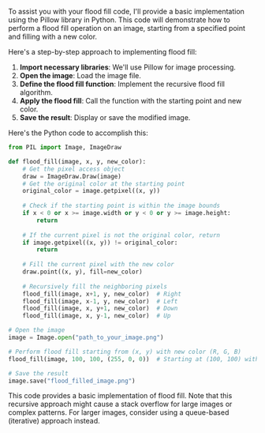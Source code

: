 To assist you with your flood fill code, I'll provide a basic implementation using the Pillow library in Python. This code will demonstrate how to perform a flood fill operation on an image, starting from a specified point and filling with a new color.

Here's a step-by-step approach to implementing flood fill:

1. **Import necessary libraries**: We'll use Pillow for image processing.
2. **Open the image**: Load the image file.
3. **Define the flood fill function**: Implement the recursive flood fill algorithm.
4. **Apply the flood fill**: Call the function with the starting point and new color.
5. **Save the result**: Display or save the modified image.

Here's the Python code to accomplish this:

```python
from PIL import Image, ImageDraw

def flood_fill(image, x, y, new_color):
    # Get the pixel access object
    draw = ImageDraw.Draw(image)
    # Get the original color at the starting point
    original_color = image.getpixel((x, y))
    
    # Check if the starting point is within the image bounds
    if x < 0 or x >= image.width or y < 0 or y >= image.height:
        return
    
    # If the current pixel is not the original color, return
    if image.getpixel((x, y)) != original_color:
        return
    
    # Fill the current pixel with the new color
    draw.point((x, y), fill=new_color)
    
    # Recursively fill the neighboring pixels
    flood_fill(image, x+1, y, new_color)  # Right
    flood_fill(image, x-1, y, new_color)  # Left
    flood_fill(image, x, y+1, new_color)  # Down
    flood_fill(image, x, y-1, new_color)  # Up

# Open the image
image = Image.open("path_to_your_image.png")

# Perform flood fill starting from (x, y) with new color (R, G, B)
flood_fill(image, 100, 100, (255, 0, 0))  # Starting at (100, 100) with red color

# Save the result
image.save("flood_filled_image.png")
```

This code provides a basic implementation of flood fill. Note that this recursive approach might cause a stack overflow for large images or complex patterns. For larger images, consider using a queue-based (iterative) approach instead.

